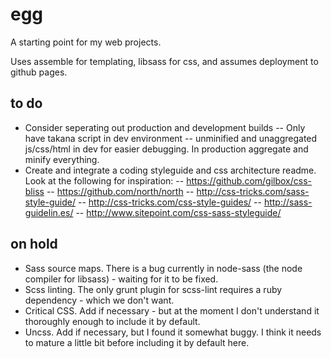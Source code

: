# egg
A starting point for my web projects.

Uses assemble for templating, libsass for css, and assumes deployment to github pages.

## to do

- Consider seperating out production and development builds
-- Only have takana script in dev environment
-- unminified and unaggregated js/css/html in dev for easier debugging. In production aggregate and minify everything.
- Create and integrate a coding styleguide and css architecture readme. Look at the following for inspiration:
-- https://github.com/gilbox/css-bliss
-- https://github.com/north/north
-- http://css-tricks.com/sass-style-guide/
-- http://css-tricks.com/css-style-guides/
-- http://sass-guidelin.es/
-- http://www.sitepoint.com/css-sass-styleguide/

## on hold

- Sass source maps. There is a bug currently in node-sass (the node compiler for libsass) - waiting for it to be fixed.
- Scss linting. The only grunt plugin for scss-lint requires a ruby dependency - which we don't want.
- Critical CSS. Add if necessary - but at the moment I don't understand it thoroughly enough to include it by default.
- Uncss. Add if necessary, but I found it somewhat buggy. I think it needs to mature a little bit before including it by default here.